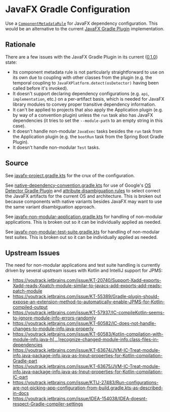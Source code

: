 # JavaFX Gradle Configuration

Use a
[`ComponentMetadataRule`](https://docs.gradle.org/current/userguide/component_metadata_rules.html)
for JavaFX dependency configuration. This would be an alternative to the current
[JavaFX Gradle Plugin](https://github.com/openjfx/javafx-gradle-plugin)
implementation.

## Rationale

There are a few issues with the JavaFX Gradle Plugin in its current
([0.1.0](https://github.com/openjfx/javafx-gradle-plugin/releases/tag/0.1.0))
state:

* Its component metadata rule is not particularly straightforward to use on its
own due to coupling with other classes from the plugin (e.g. the temporal
coupling to `JavaFXPlatform.detect(osDetector)` having been called before it's
invoked).
* It doesn't support declaring dependency configurations (e.g.
`api`, `implementation`, etc.) on a per-artifact basis, which is needed for
JavaFX library modules to convey proper transitive dependency information.
* It can't be applied to projects that also apply the Application plugin (e.g.
by way of a convention plugin) unless the `run` task also has JavaFX
dependencies (it tries to set the `--module-path` to an empty string in this
case).
* It doesn't handle non-modular `JavaExec` tasks besides the `run` task from
the Application plugin (e.g. the `bootRun` task from the Spring Boot Gradle
Plugin).
* It doesn't handle non-modular `Test` tasks.

## Source

See
[javafx-project.gradle.kts](build-logic/src/main/kotlin/com.ianbrandt.buildlogic.javafx-project.gradle.kts)
for the crux of the configuration.

See
[native-dependency-convention.gradle.kts](build-logic/src/main/kotlin/com.ianbrandt.buildlogic.native-dependency-convention.gradle.kts)
for use of Google's
[OS Detector Gradle Plugin](https://github.com/google/osdetector-gradle-plugin)
and
[attribute disambiguation rules](https://docs.gradle.org/current/userguide/variant_attributes.html#sec:abm-disambiguation-rules)
to select correct the JavaFX artifacts for the current OS and architecture.
This is broken out because components with native variants besides JavaFX may
want to use the same variant disambiguation approach.

See
[javafx-non-modular-application.gradle.kts](build-logic/src/main/kotlin/com.ianbrandt.buildlogic.javafx-non-modular-application.gradle.kts)
for handling of non-modular
applications. This is broken out so it can be individually applied as needed.

See
[javafx-non-modular-test-suite.gradle.kts](build-logic/src/main/kotlin/com.ianbrandt.buildlogic.javafx-non-modular-test-suite.gradle.kts)
for handling of non-modular test suites.
This is broken out so it can be individually applied as needed.

## Upstream Issues

The need for non-modular applications and test suite handling is currently driven
by several upstream issues with Kotlin and IntelliJ support for JPMS:

* https://youtrack.jetbrains.com/issue/KT-20740/Support-Xadd-exports-Xadd-reads-Xpatch-module-similar-to-javacs-add-exports-add-reads-patch-module
* https://youtrack.jetbrains.com/issue/KT-55389/Gradle-plugin-should-expose-an-extension-method-to-automatically-enable-JPMS-for-Kotlin-compiled-output
* https://youtrack.jetbrains.com/issue/KT-57937/IC-compileKotlin-seems-to-ignore-module-info-errors-randomly
* https://youtrack.jetbrains.com/issue/KT-60582/IC-does-not-handle-changes-to-module-info.java-properly
* https://youtrack.jetbrains.com/issue/KT-60583/Kotlin-compilation-with-module-info.java-h[…]recognize-changed-module-info.class-files-in-dependencies
* https://youtrack.jetbrains.com/issue/KT-63674/JVM-IC-Treat-module-info.java-package-info.java-as-Input-properties-for-Kotlin-compilation-Gradle-part
* https://youtrack.jetbrains.com/issue/KT-63675/JVM-IC-Treat-module-info.java-package-info.java-as-Input-properties-for-Kotlin-compilation-IC-part
* https://youtrack.jetbrains.com/issue/KTIJ-27483/Run-configurations-are-not-picking-app-configuration-from-build.gradle.kts-as-described-in-docs
* https://youtrack.jetbrains.com/issue/IDEA-154038/IDEA-doesnt-respect-Gradle-compiler-settings

